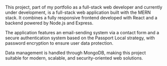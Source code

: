 This project, part of my portfolio as a full-stack web developer and currently under development, is a full-stack web application built with the MERN stack. It combines a fully responsive frontend developed with React and a backend powered by Node.js and Express.

The application features an email-sending system via a contact form and a secure authentication system based on the Passport Local strategy, with password encryption to ensure user data protection.

Data management is handled through MongoDB, making this project suitable for modern, scalable, and security-oriented web solutions.
